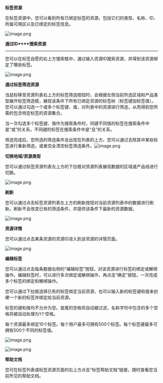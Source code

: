 **标签资源**

在标签资源中，您可以看到所有已绑定标签的资源，包括它们的类型、名称、ID、所属可用区以及已绑定的标签信息。

![image.png](https://img1.jcloudcs.com/cms/b83a396c-8219-4111-89c7-66371881477120180608112204.png)

**通过ID****搜索资源**

****

您可以在标签自愿的右上方搜索框中，通过输入资源ID搜索资源，并得到该资源绑定了哪些标签。

![image.png](https://img1.jcloudcs.com/cms/7ef302c2-d622-427a-8b09-45284b5774f820180608112322.png)

**通过标签筛选资源**

当鼠标移至资源列表右上方的标签筛选按钮时，会根据左侧当前所选区域和产品类型展开标签筛选框，展现该条件下所有已绑定资源的标签树（标签键加标签值）。您可以通过勾选一个或多个标签键、值，对列表中的资源进行筛选，从而得到您所需的包含特定标签的资源集合。

当一次勾选多个标签键、值作为搜索条件时，同键不同值的标签在搜索条件中是“或”的关系，不同键的标签在搜索条件中是“且”的关系。

筛选完成后，您所选的筛选条件会出现在列表的上方。您可以通过去除其中某些标签进行重新筛选，或者完全清空标签筛选条件。![image.png](https://img1.jcloudcs.com/cms/cc5c0005-d481-403c-a34c-166a63a2b80620180608112931.png)

**切换地域/资源类型**

您可以通过标签资源列表左上方的下拉框对资源列表展现数据的区域或产品线进行切换。

![image.png](https://img1.jcloudcs.com/cms/1e4a9fd5-bd92-4f02-9831-7cf00bf4ad5c20180608113202.png)

**刷新**

您可以通过点击标签资源列表左上方的刷新按钮对当前资源列表中的数据进行刷新。刷新不会改变已有的筛选条件，并提供该条件下最新的资源数据。

![image.png](https://img1.jcloudcs.com/cms/840f6999-8716-4bd9-92a5-f6b2a36e310e20180608115722.png)

**资源详情**

您可以通过点击某条资源的资源ID进入到该资源的详情页面。

![image.png](https://img1.jcloudcs.com/cms/286ec2e2-3ffa-4116-bc3f-c377a8c4f5b720180608115947.png)

**编辑标签**

您可以通过点击每条数据右侧的“编辑标签”按钮，对该资源进行标签的绑定或解绑操作。编辑标签时，可以进行多次绑定或解绑操作，再点击“确定”按钮，一次完成多个标签的绑定和解绑操作。

您可以通过下拉框选择已有的标签绑定当前资源，也可以输入新的标签键和值来创建一个新的标签并绑定给当前资源。

标签的键和值均不允许为空。首尾的空格将自动被过滤，名称字符中包含的多个空格将被自动处理为1个空格。

每个资源最多绑定10个标签。每个用户最多可拥有500个标签。每个标签键最多可拥有500个不同的标签值。

![image.png](https://img1.jcloudcs.com/cms/0952dede-16b1-4b22-8e32-62de605c659420180608120059.png)

![image.png](https://img1.jcloudcs.com/cms/fac4104e-4151-4cbf-bcae-f061fdabe49020180608120153.png)

**帮助文档**

您可在标签列表或标签资源页面的右上方点击“标签帮助文档”链接，随时查看您当前所见的帮助文档。